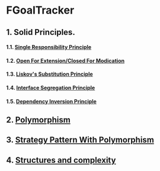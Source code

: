 # FGoalTracker

## 1. Solid Principles.  
####   1.1. [Single Responsibility Principle](https://github.com/EdemAfflu/FoundationsChecklist/tree/main/src/com/company/singleresponsibility)
####   1.2. [Open For Extension/Closed For Modication](https://github.com/EdemAfflu/FoundationsChecklist/tree/main/src/com/company/openclosed)
####   1.3. [Liskov's Substitution Principle](https://github.com/EdemAfflu/ChecklistFoundations/tree/main/src/com/company/solid/liskovsubstitution)
####   1.4. [Interface Segregation Principle](https://github.com/EdemAfflu/FoundationsChecklist/tree/main/src/com/company/interfacesubstitution)
####   1.5. [Dependency Inversion Principle](https://github.com/EdemAfflu/FoundationsChecklist/tree/main/src/com/company/dependencyinversion)

## 2. [Polymorphism](https://github.com/EdemAfflu/FoundationsChecklist/tree/main/src/com/company/polymorphism)
## 3. [Strategy Pattern With Polymorphism](https://github.com/EdemAfflu/ChecklistFoundations/tree/main/out/production/ChecklistFoundations/com/company/strategypattern)
## 4. [Structures and complexity](https://github.com/EdemAfflu/ChecklistFoundations/tree/main/out/production/ChecklistFoundations/com/company/problemsolving)
